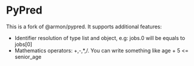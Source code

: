 PyPred
======
This is a fork of @armon/pypred. It supports additional features:

- Identifier resolution of type list and object, e.g: jobs.0 will be equals to jobs[0]
- Mathematics operators: +,-,\*,/. You can write something like age + 5 <= senior_age
